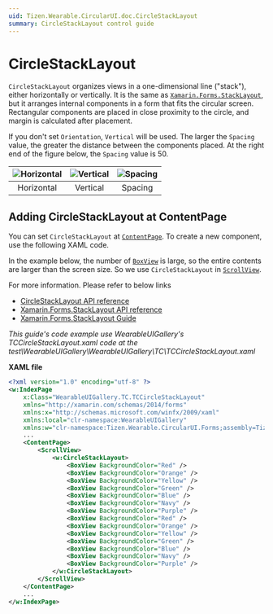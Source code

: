 ```yaml
---
uid: Tizen.Wearable.CircularUI.doc.CircleStackLayout
summary: CircleStackLayout control guide
---
```

# CircleStackLayout

`CircleStackLayout` organizes views in a one-dimensional line ("stack"), either horizontally or vertically.
It is the same as [`Xamarin.Forms.StackLayout`](https://developer.xamarin.com/api/type/Xamarin.Forms.StackLayout/), but it arranges internal components in a form that fits the circular screen.
Rectangular components are placed in close proximity to the circle, and margin is calculated after placement.

If you don't set `Orientation`, `Vertical` will be used.
The larger the `Spacing` value, the greater the distance between the components placed.
At the right end of the figure below, the `Spacing` value is 50.

|![Horizontal](data/CircleStackLayout_Horizontal.png)|![Vertical](data/CircleStackLayout_Vertical.png)|![Spacing](data/CircleStackLayout_Spacing.png)|
|:--------------------------------------------------:|:----------------------------------------------:|:--------------------------------------------:|
|                   Horizontal                       |                     Vertical                   |                     Spacing                  |

## Adding CircleStackLayout at ContentPage

You can set `CircleStackLayout` at [`ContentPage`](https://developer.xamarin.com/api/type/Xamarin.Forms.ContentPage/). To create a new component, use the following XAML code.

In the example below, the number of [`BoxView`](https://docs.microsoft.com/en-us/xamarin/xamarin-forms/user-interface/boxview) is large, so the entire contents are larger than the screen size.
 So we use `CircleStackLayout` in [`ScrollView`](https://docs.microsoft.com/en-us/xamarin/xamarin-forms/user-interface/layouts/scroll-view).

For more information. Please refer to below links

- [CircleStackLayout API reference](https://samsung.github.io/Tizen.CircularUI/api/Tizen.Wearable.CircularUI.Forms.CircleStackLayout.html)
- [Xamarin.Forms.StackLayout API reference](https://developer.xamarin.com/api/type/Xamarin.Forms.StackLayout/)
- [Xamarin.Forms.StackLayout Guide](https://docs.microsoft.com/en-us/xamarin/xamarin-forms/user-interface/layouts/stack-layout)

_This guide's code example use WearableUIGallery's TCCircleStackLayout.xaml code at the test\WearableUIGallery\WearableUIGallery\TC\TCCircleStackLayout.xaml_

**XAML file**

```xml
<?xml version="1.0" encoding="utf-8" ?>
<w:IndexPage
    x:Class="WearableUIGallery.TC.TCCircleStackLayout"
    xmlns="http://xamarin.com/schemas/2014/forms"
    xmlns:x="http://schemas.microsoft.com/winfx/2009/xaml"
    xmlns:local="clr-namespace:WearableUIGallery"
    xmlns:w="clr-namespace:Tizen.Wearable.CircularUI.Forms;assembly=Tizen.Wearable.CircularUI.Forms">
    ...
    <ContentPage>
        <ScrollView>
            <w:CircleStackLayout>
                <BoxView BackgroundColor="Red" />
                <BoxView BackgroundColor="Orange" />
                <BoxView BackgroundColor="Yellow" />
                <BoxView BackgroundColor="Green" />
                <BoxView BackgroundColor="Blue" />
                <BoxView BackgroundColor="Navy" />
                <BoxView BackgroundColor="Purple" />
                <BoxView BackgroundColor="Red" />
                <BoxView BackgroundColor="Orange" />
                <BoxView BackgroundColor="Yellow" />
                <BoxView BackgroundColor="Green" />
                <BoxView BackgroundColor="Blue" />
                <BoxView BackgroundColor="Navy" />
                <BoxView BackgroundColor="Purple" />
            </w:CircleStackLayout>
        </ScrollView>
    </ContentPage>
    ...
</w:IndexPage>
```